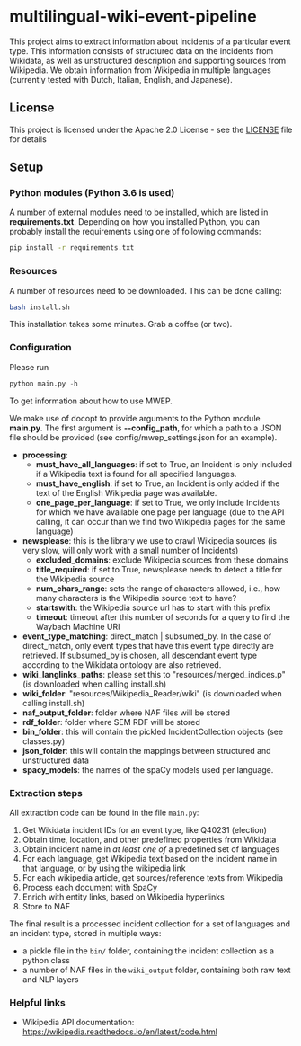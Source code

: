 # multilingual-wiki-event-pipeline

This project aims to extract information about incidents of a particular event type. 
This information consists of structured data on the incidents from Wikidata, as well as unstructured description and supporting sources from Wikipedia. 
We obtain information from Wikipedia in multiple languages (currently tested with Dutch, Italian, English, and Japanese).

## License
This project is licensed under the Apache 2.0 License - see the [LICENSE](LICENSE) file for details

## Setup

### Python modules (Python 3.6 is used)
A number of external modules need to be installed, which are listed in **requirements.txt**.
Depending on how you installed Python, you can probably install the requirements using one of following commands:
```bash
pip install -r requirements.txt
```

### Resources
A number of resources need to be downloaded. This can be done calling:
```bash
bash install.sh
```

This installation takes some minutes. Grab a coffee (or two).

### Configuration

Please run 
```python
python main.py -h 
```
To get information about how to use MWEP.

We make use of docopt to provide arguments to the Python module **main.py**.
The first argument is **--config_path**, for which a path to a JSON file should be provided (see config/mwep_settings.json for an example).
* **processing**:
    * **must_have_all_languages**: if set to True, an Incident is only included if a Wikipedia text is found for all specified languages.
    * **must_have_english**: if set to True, an Incident is only added if the text of the English Wikipedia page was available.
    * **one_page_per_language**: if set to True, we only include Incidents for which we have available one page per language (due to the API calling, it can occur than we find two Wikipedia pages for the same language) 
* **newsplease**: this is the library we use to crawl Wikipedia sources (is very slow, will only work with a small number of Incidents)
    * **excluded_domains**: exclude Wikipedia sources from these domains
    * **title_required**: if set to True, newsplease needs to detect a title for the Wikipedia source
    * **num_chars_range**: sets the range of characters allowed, i.e., how many characters is the Wikipedia source text to have?
    * **startswith**: the Wikipedia source url has to start with this prefix
    * **timeout**: timeout after this number of seconds for a query to find the Waybach Machine URI
* **event_type_matching**: direct_match | subsumed_by. In the case of direct_match, only event types that have this event type directly are retrieved. If subsumed_by is chosen, all descendant event type according to the Wikidata ontology are also retrieved.
* **wiki_langlinks_paths**: please set this to "resources/merged_indices.p" (is downloaded when calling install.sh)
* **wiki_folder**: "resources/Wikipedia_Reader/wiki" (is downloaded when calling install.sh)
* **naf_output_folder**: folder where NAF files will be stored
* **rdf_folder**: folder where SEM RDF will be stored
* **bin_folder**: this will contain the pickled IncidentCollection objects (see classes.py)
* **json_folder**: this will contain the mappings between structured and unstructured data
* **spacy_models**: the names of the spaCy models used per language.

### Extraction steps

All extraction code can be found in the file `main.py`:

1. Get Wikidata incident IDs for an event type, like Q40231 (election)
2. Obtain time, location, and other predefined properties from Wikidata
3. Obtain incident name in *at least one of* a predefined set of languages
4. For each language, get Wikipedia text based on the incident name in that language, or by using the wikipedia link
5. For each wikipedia article, get sources/reference texts from Wikipedia
6. Process each document with SpaCy
7. Enrich with entity links, based on Wikipedia hyperlinks
8. Store to NAF

The final result is a processed incident collection for a set of languages and an incident type, stored in multiple ways:
* a pickle file in the `bin/` folder, containing the incident collection as a python class
* a number of NAF files in the `wiki_output` folder, containing both raw text and NLP layers


### Helpful links

* Wikipedia API documentation:
https://wikipedia.readthedocs.io/en/latest/code.html
